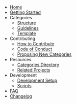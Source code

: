 * [Home](/)
* [Getting Started](getting-started.md)
* Categories
  * [Structure](categories-structure.md)
  * [Guidelines](categories-guidelines.md)
  * [Template](categories-template.md)
* Contributing
  * [How to Contribute](contributing.md)
  * [Code of Conduct](code-of-conduct.md)
  * [Proposing New Categories](proposing-categories.md)
* Resources
  * [Categories Directory](categories-directory.md)
  * [Related Projects](related-projects.md)
* Development
  * [Development Setup](development-setup.md)
  * [Scripts](scripts.md)
* [FAQ](faq.md)
* [Changelog](changelog.md) 